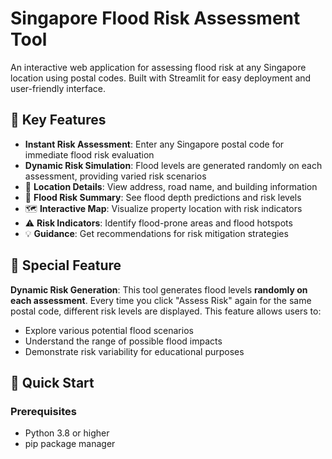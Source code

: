 # Singapore Flood Risk Assessment Tool

An interactive web application for assessing flood risk at any Singapore location using postal codes. Built with Streamlit for easy deployment and user-friendly interface.

## 🌊 Key Features

- **Instant Risk Assessment**: Enter any Singapore postal code for immediate flood risk evaluation
- **Dynamic Risk Simulation**: Flood levels are generated randomly on each assessment, providing varied risk scenarios
- 📍 **Location Details**: View address, road name, and building information
- 🌊 **Flood Risk Summary**: See flood depth predictions and risk levels
- 🗺️ **Interactive Map**: Visualize property location with risk indicators
- ⚠️ **Risk Indicators**: Identify flood-prone areas and flood hotspots
- 💡 **Guidance**: Get recommendations for risk mitigation strategies


## 🎯 Special Feature

**Dynamic Risk Generation**: This tool generates flood levels **randomly on each assessment**. Every time you click "Assess Risk" again for the same postal code, different risk levels are displayed. This feature allows users to:
- Explore various potential flood scenarios
- Understand the range of possible flood impacts
- Demonstrate risk variability for educational purposes

## 🚀 Quick Start

### Prerequisites
- Python 3.8 or higher
- pip package manager
